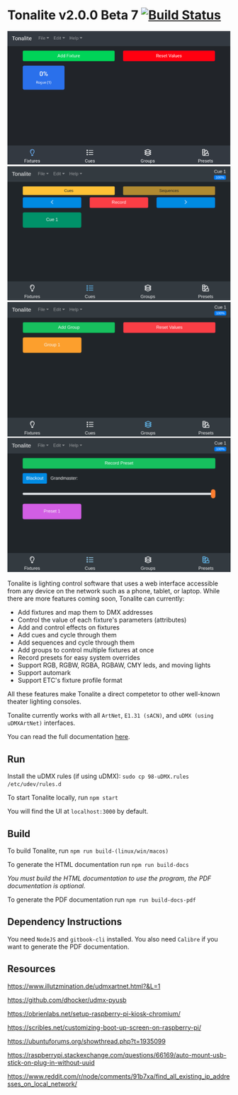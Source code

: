 # Tonalite v2.0.0 Beta 7 [![Build Status](https://travis-ci.com/johnroper100/Tonalite.svg?branch=master)](https://travis-ci.com/johnroper100/Tonalite)

![Tonalite fixtures](docs/images/fixture_added.png)
![Tonalite cues](docs/images/cue_recorded.png)
![Tonalite groups](docs/images/group_added.png)
![Tonalite presets and grandmaster](docs/images/preset_recorded.png)

Tonalite is lighting control software that uses a web interface accessible from any device on the network such as a phone, tablet, or laptop. While there are more features coming soon, Tonalite can currently:

- Add fixtures and map them to DMX addresses
- Control the value of each fixture's parameters (attributes)
- Add and control effects on fixtures
- Add cues and cycle through them
- Add sequences and cycle through them
- Add groups to control multiple fixtures at once
- Record presets for easy system overrides
- Support RGB, RGBW, RGBA, RGBAW, CMY leds, and moving lights
- Support automark
- Support ETC's fixture profile format
  
All these features make Tonalite a direct competetor to other well-known theater lighting consoles.

Tonalite currently works with all `ArtNet`, `E1.31 (sACN)`, and `uDMX (using uDMXArtNet)` interfaces.

You can read the full documentation [here](docs/documentation.pdf).

## Run

Install the uDMX rules (if using uDMX): `sudo cp 98-uDMX.rules /etc/udev/rules.d`

To start Tonalite locally, run `npm start`

You will find the UI at `localhost:3000` by default.

## Build

To build Tonalite, run `npm run build-(linux/win/macos)`

To generate the HTML documentation run `npm run build-docs`

*You must build the HTML documentation to use the program, the PDF documentation is optional.*

To generate the PDF documentation run `npm run build-docs-pdf`

## Dependency Instructions

You need `NodeJS` and `gitbook-cli` installed. You also need `Calibre` if you want to generate the PDF documentation.

## Resources

https://www.illutzmination.de/udmxartnet.html?&L=1

https://github.com/dhocker/udmx-pyusb

https://obrienlabs.net/setup-raspberry-pi-kiosk-chromium/

https://scribles.net/customizing-boot-up-screen-on-raspberry-pi/

https://ubuntuforums.org/showthread.php?t=1935099

https://raspberrypi.stackexchange.com/questions/66169/auto-mount-usb-stick-on-plug-in-without-uuid

https://www.reddit.com/r/node/comments/91b7xa/find_all_existing_ip_addresses_on_local_network/